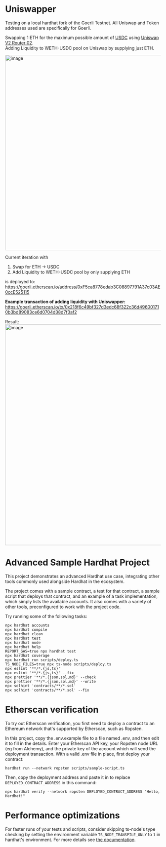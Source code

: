 # Uniswapper
Testing on a local hardhat fork of the Goerli Testnet. All Uniswap and Token addresses used are specifically for Goerli.  

Swapping 1 ETH for the maximum possible amount of [USDC](https://goerli.etherscan.io/token/0xD87Ba7A50B2E7E660f678A895E4B72E7CB4CCd9C) using [Uniswap V2 Router 02](https://docs.uniswap.org/protocol/V2/reference/smart-contracts/router-02#swapexactethfortokens).  
Adding Liquidity to WETH-USDC pool on Uniswap by supplying just ETH.  

<img width="633" alt="image" src="https://user-images.githubusercontent.com/53081208/175785673-4d4ce1ca-922f-412c-8152-3fcaf93f5a87.png">

Current iteration with 
1) Swap for ETH → USDC
2) Add Liquidity to WETH-USDC pool by only supplying ETH  

is deployed to: https://goerli.etherscan.io/address/0xF5ca8778edab3C08897791A37c03AE0ccE525115


**Example transaction of adding liquidity with Uniswapper:** https://goerli.etherscan.io/tx/0x218f6c49bf327d3edc68f322c36d496001710b3bd89083ce6d0704d38d7f3af2  

Result:  
<img width="716" alt="image" src="https://user-images.githubusercontent.com/53081208/175786506-6f035f7e-6c86-4c53-854e-d95c14a06183.png">


# Advanced Sample Hardhat Project

This project demonstrates an advanced Hardhat use case, integrating other tools commonly used alongside Hardhat in the ecosystem.

The project comes with a sample contract, a test for that contract, a sample script that deploys that contract, and an example of a task implementation, which simply lists the available accounts. It also comes with a variety of other tools, preconfigured to work with the project code.

Try running some of the following tasks:

```shell
npx hardhat accounts
npx hardhat compile
npx hardhat clean
npx hardhat test
npx hardhat node
npx hardhat help
REPORT_GAS=true npx hardhat test
npx hardhat coverage
npx hardhat run scripts/deploy.ts
TS_NODE_FILES=true npx ts-node scripts/deploy.ts
npx eslint '**/*.{js,ts}'
npx eslint '**/*.{js,ts}' --fix
npx prettier '**/*.{json,sol,md}' --check
npx prettier '**/*.{json,sol,md}' --write
npx solhint 'contracts/**/*.sol'
npx solhint 'contracts/**/*.sol' --fix
```

# Etherscan verification

To try out Etherscan verification, you first need to deploy a contract to an Ethereum network that's supported by Etherscan, such as Ropsten.

In this project, copy the .env.example file to a file named .env, and then edit it to fill in the details. Enter your Etherscan API key, your Ropsten node URL (eg from Alchemy), and the private key of the account which will send the deployment transaction. With a valid .env file in place, first deploy your contract:

```shell
hardhat run --network ropsten scripts/sample-script.ts
```

Then, copy the deployment address and paste it in to replace `DEPLOYED_CONTRACT_ADDRESS` in this command:

```shell
npx hardhat verify --network ropsten DEPLOYED_CONTRACT_ADDRESS "Hello, Hardhat!"
```

# Performance optimizations

For faster runs of your tests and scripts, consider skipping ts-node's type checking by setting the environment variable `TS_NODE_TRANSPILE_ONLY` to `1` in hardhat's environment. For more details see [the documentation](https://hardhat.org/guides/typescript.html#performance-optimizations).
